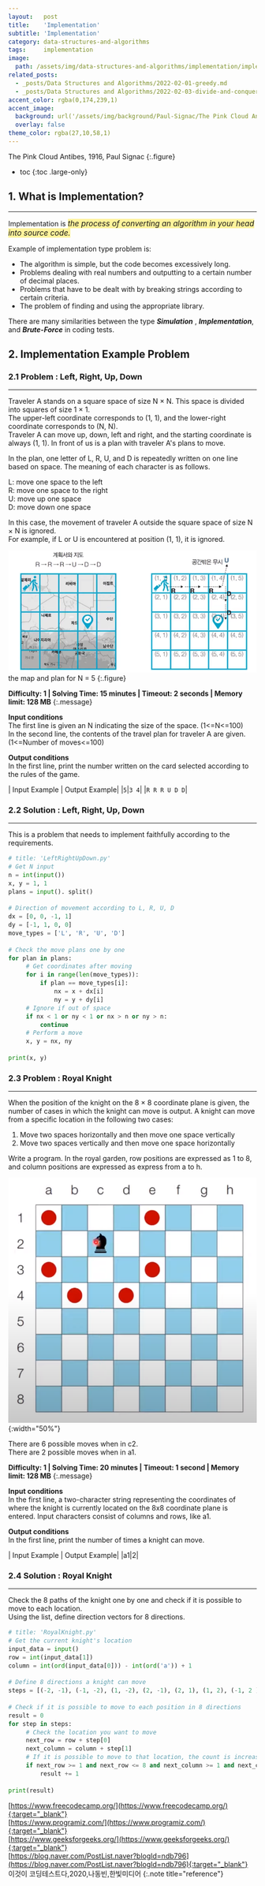 ```yaml
---
layout:   post
title:    'Implementation'
subtitle: 'Implementation'
category: data-structures-and-algorithms
tags:     implementation
image: 
  path: /assets/img/data-structures-and-algorithms/implementation/implementation_main.png
related_posts: 
  - _posts/Data Structures and Algorithms/2022-02-01-greedy.md
  - _posts/Data Structures and Algorithms/2022-02-03-divide-and-conquer.md
accent_color: rgba(0,174,239,1)
accent_image: 
  background: url('/assets/img/background/Paul-Signac/The Pink Cloud Antibes, 1916, Paul Signac.png') center/cover 
  overlay: false
theme_color: rgba(27,10,58,1)
---
```

The Pink Cloud Antibes, 1916, Paul Signac
{:.figure}

* toc
{:toc .large-only}

## 1. What is Implementation?
---

Implementation is <span style='background-color: #FFF39B; font-size:1.1em'>*the process of converting an algorithm in your head into source code.*</span>

Example of implementation type problem is:
- The algorithm is simple, but the code becomes excessively long.
- Problems dealing with real numbers and outputting to a certain number of decimal places.
- Problems that have to be dealt with by breaking strings according to certain criteria.
- The problem of finding and using the appropriate library.

There are many similarities between the type ***Simulation*** , ***Implementation***, and ***Brute-Force*** in coding tests.

## 2. Implementation Example Problem  

### 2.1 Problem : Left, Right, Up, Down
---

Traveler A stands on a square space of size N × N. This space is divided into squares of size 1 × 1. <br/>
The upper-left coordinate corresponds to (1, 1), and the lower-right coordinate corresponds to (N, N). <br/>
Traveler A can move up, down, left and right, and the starting coordinate is always (1, 1). In front of us is a plan with traveler A's plans to move.

In the plan, one letter of L, R, U, and D is repeatedly written on one line based on space.
The meaning of each character is as follows.

L: move one space to the left <br/>
R: move one space to the right <br/>
U: move up one space <br/>
D: move down one space <br/>

In this case, the movement of traveler A outside the square space of size N × N is ignored. <br/>
For example, if L or U is encountered at position (1, 1), it is ignored. <br/>

![left-right-up-down_example](/assets/img/coding-test/left-right-up-down_example.png)
the map and plan for N = 5
{:.figure}

**Difficulty: 1 \| Solving Time: 15 minutes \| Timeout: 2 seconds \| Memory limit: 128 MB**
{:.message}

**Input conditions** <br/>
The first line is given an N indicating the size of the space. (1<=N<=100) <br/>
In the second line, the contents of the travel plan for traveler A are given. (1<=Number of moves<=100)

**Output conditions** <br/>
In the first line, print the number written on the card selected according to the rules of the game.

| Input Example | Output Example|
|`5`|`3 4`|
|`R R R U D D`|

### 2.2 Solution : Left, Right, Up, Down
---

This is a problem that needs to implement faithfully according to the requirements.

~~~py
# title: 'LeftRightUpDown.py'
# Get N input
n = int(input())
x, y = 1, 1
plans = input(). split()

# Direction of movement according to L, R, U, D
dx = [0, 0, -1, 1]
dy = [-1, 1, 0, 0]
move_types = ['L', 'R', 'U', 'D']

# Check the move plans one by one
for plan in plans:
     # Get coordinates after moving
     for i in range(len(move_types)):
         if plan == move_types[i]:
             nx = x + dx[i]
             ny = y + dy[i]
     # Ignore if out of space
     if nx < 1 or ny < 1 or nx > n or ny > n:
         continue
     # Perform a move
     x, y = nx, ny

print(x, y)
~~~

### 2.3 Problem : Royal Knight
---

When the position of the knight on the 8 × 8 coordinate plane is given, the number of cases in which the knight can move is output. A knight can move from a specific location in the following two cases:

1. Move two spaces horizontally and then move one space vertically
2. Move two spaces vertically and then move one space horizontally

Write a program. In the royal garden, row positions are expressed as 1 to 8, and column positions are expressed as
express from a to h.

![Royal Knight](/assets/img/coding-test/royal-knight.png){:width="50%"}

There are 6 possible moves when in c2.<br/>
There are 2 possible moves when in a1.

**Difficulty: 1 \| Solving Time: 20 minutes \| Timeout: 1 second \| Memory limit: 128 MB**
{:.message}

**Input conditions** <br/>
In the first line, a two-character string representing the coordinates of where the knight is currently located on the 8x8 coordinate plane is entered. Input characters consist of columns and rows, like a1.

**Output conditions** <br/>
In the first line, print the number of times a knight can move.

| Input Example | Output Example|
|a1|2|

### 2.4 Solution : Royal Knight
---

Check the 8 paths of the knight one by one and check if it is possible to move to each location. <br/>
Using the list, define direction vectors for 8 directions.

~~~py
# title: 'RoyalKnight.py'
# Get the current knight's location
input_data = input()
row = int(input_data[1])
column = int(ord(input_data[0])) - int(ord('a')) + 1

# Define 8 directions a knight can move
steps = [(-2, -1), (-1, -2), (1, -2), (2, -1), (2, 1), (1, 2), (-1, 2 ), (-2, 1)]

# Check if it is possible to move to each position in 8 directions
result = 0
for step in steps:
     # Check the location you want to move
     next_row = row + step[0]
     next_column = column + step[1]
     # If it is possible to move to that location, the count is increased.
     if next_row >= 1 and next_row <= 8 and next_column >= 1 and next_column <= 8:
         result += 1

print(result)
~~~




[https://www.freecodecamp.org/](https://www.freecodecamp.org/){:target="_blank"}<br/>
[https://www.programiz.com/](https://www.programiz.com/){:target="_blank"}<br/>
[https://www.geeksforgeeks.org/](https://www.geeksforgeeks.org/){:target="_blank"}<br/>
[https://blog.naver.com/PostList.naver?blogId=ndb796](https://blog.naver.com/PostList.naver?blogId=ndb796){:target="_blank"}<br/>
이것이 코딩테스트다,2020,나동빈,한빛미디어
{:.note title="reference"}